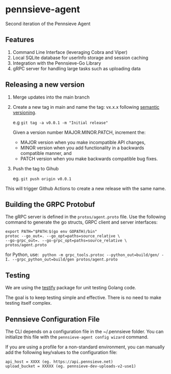 # pennsieve-agent
Second iteration of the Pennsieve Agent


## Features

1. Command Line Interface (leveraging Cobra and Viper)
2. Local SQLite database for userInfo storage and session caching
3. Integration with the Pennsieve-Go Library
4. gRPC server for handling large tasks such as uploading data


## Releasing a new version

1. Merge updates into the main branch
2. Create a new tag in main and name the tag: vx.x.x following [semantic versioning](https://semver.org/).

    e.g ```git tag -a v0.0.1 -m "Initial release"```

    Given a version number MAJOR.MINOR.PATCH, increment the:

    - MAJOR version when you make incompatible API changes,
    - MINOR version when you add functionality in a backwards compatible manner, and
    - PATCH version when you make backwards compatible bug fixes.

3. Push the tag to Gihub

    eg. ```git push origin v0.0.1```
    
This will trigger Github Actions to create a new release with the same name.


## Building the GRPC Protobuf 
The gRPC server is defined in the ```protos/agent.proto``` file. Use the following command to generate the go structs, GRPC client and server interfaces: 

```shell
export PATH="$PATH:$(go env GOPATH)/bin"
protoc --go_out=. --go_opt=paths=source_relative \
--go-grpc_out=. --go-grpc_opt=paths=source_relative \
protos/agent.proto
```

for Python, use:
``` python -m grpc_tools.protoc --python_out=build/gen/ -I. --grpc_python_out=build/gen protos/agent.proto```


## Testing
We are using the [testify](https://github.com/stretchr/testify) package for unit testing Golang code. 

The goal is to keep testing simple and effective. There is no need to make testing itself complex. 


## Pennsieve Configuration File
The CLI depends on a configuration file in the ~/.pennsieve folder. You can initialize this file 
with the ```pennsieve-agent config wizard``` command. 

If you are using a profile for a non-standard environment, you can manually add the following key/values to the configuration file:

```shell
api_host = XXXX (eg. https://api.pennsieve.net)
upload_bucket = XXXXX (eg. pennsieve-dev-uploads-v2-use1)
```
